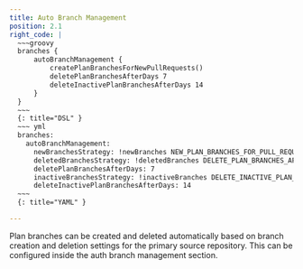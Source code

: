 ```yaml
---
title: Auto Branch Management
position: 2.1
right_code: |
  ~~~groovy
  branches {
      autoBranchManagement {
          createPlanBranchesForNewPullRequests()
          deletePlanBranchesAfterDays 7
          deleteInactivePlanBranchesAfterDays 14
      }
  }
  ~~~
  {: title="DSL" }
  ~~~ yml
  branches:
    autoBranchManagement:
      newBranchesStrategy: !newBranches NEW_PLAN_BRANCHES_FOR_PULL_REQUESTS
      deletedBranchesStrategy: !deletedBranches DELETE_PLAN_BRANCHES_AFTER_DAYS
      deletePlanBranchesAfterDays: 7
      inactiveBranchesStrategy: !inactiveBranches DELETE_INACTIVE_PLAN_BRANCHES_AFTER_DAYS
      deleteInactivePlanBranchesAfterDays: 14
  ~~~
  {: title="YAML" }

---
```

Plan branches can be created and deleted automatically based on branch creation and deletion settings for the
primary source repository. This can be configured inside the auth branch management section.